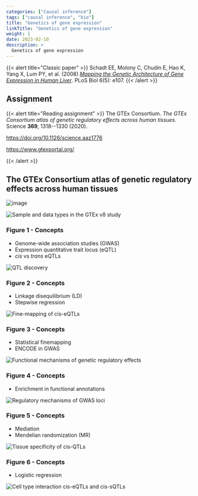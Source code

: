 ```yaml
---
categories: ["Causal inference"]
tags: ["causal inference", "bio"]
title: "Genetics of gene expression"
linkTitle: "Genetics of gene expression"
weight: 1
date: 2023-02-10
description: >
  Genetics of gene expression
---
```





{{< alert title="Classic paper" >}}
Schadt EE, Molony C, Chudin E, Hao K, Yang X, Lum PY, et al. (2008) [*Mapping the Genetic Architecture of Gene Expression in Human Liver*](https://doi.org/10.1371/journal.pbio.0060107). PLoS Biol 6(5): e107. 
{{< /alert >}}

 

## Assignment


{{< alert title="Reading assignment" >}}
The GTEx Consortium. *The GTEx Consortium atlas of genetic regulatory effects across human tissues*. Science **369**, 1318--1330 (2020).

<https://doi.org/10.1126/science.aaz1776>

<https://www.gtexportal.org/>

{{< /alert >}}

## The GTEx Consortium atlas of genetic regulatory effects across human tissues

![image](gtex_369_1318_fa.png)

![Sample and data types in the GTEx v8 study](gtex_369_1318_f1.png)

### Figure 1 - Concepts

- Genome-wide association studies (GWAS)
- Expression quantitative trait locus (eQTL)
- *cis* vs *trans* eQTLs

![QTL discovery](gtex_369_1318_f2.png)

### Figure 2 - Concepts

- Linkage disequilibrium (LD)
- Stepwise regression

![Fine-mapping of cis-eQTLs](gtex_369_1318_f3.png)

### Figure 3 - Concepts

- Statistical finemapping
- ENCODE in GWAS

![Functional mechanisms of genetic regulatory effects](gtex_369_1318_f4.png)

### Figure 4 - Concepts

- Enrichment in functional annotations

![Regulatory mechanisms of GWAS loci](gtex_369_1318_f5.png)

### Figure 5 - Concepts

- Mediation
- Mendelian randomization (MR)

![Tissue specificity of cis-QTLs](gtex_369_1318_f6.png)

### Figure 6 - Concepts

- Logistic regression

![Cell type interaction cis-eQTLs and cis-sQTLs](gtex_369_1318_f7.png)

